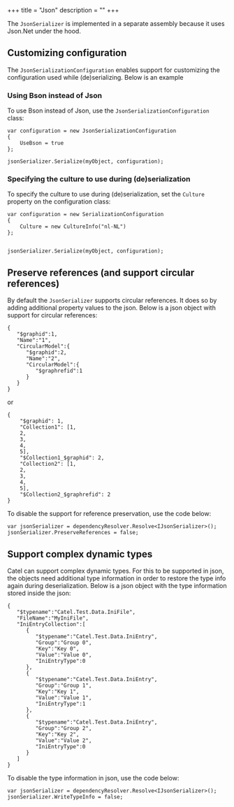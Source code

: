 +++
title = "Json" 
description = ""
+++

The `JsonSerializer` is implemented in a separate assembly because it uses Json.Net under the hood.

## Customizing configuration

The `JsonSerializationConfiguration` enables support for customizing the configuration used while (de)serializing. Below is an example

### Using Bson instead of Json

To use Bson instead of Json, use the `JsonSerializationConfiguration` class:

```
var configuration = new JsonSerializationConfiguration
{
    UseBson = true
};

jsonSerializer.Serialize(myObject, configuration);
```

### Specifying the culture to use during (de)serialization

To specify the culture to use during (de)serialization, set the `Culture` property on the configuration class:

```
var configuration = new SerializationConfiguration
{
    Culture = new CultureInfo("nl-NL")
};


jsonSerializer.Serialize(myObject, configuration);
```

## Preserve references (and support circular references)

By default the `JsonSerializer` supports circular references. It does so by adding additional property values to the json. Below is a json object with support for circular references:

```
{  
   "$graphid":1,
   "Name":"1",
   "CircularModel":{  
      "$graphid":2,
      "Name":"2",
      "CircularModel":{  
         "$graphrefid":1
      }
   }
}
```

or

```
{
    "$graphid": 1,
    "Collection1": [1,
    2,
    3,
    4,
    5],
    "$Collection1_$graphid": 2,
    "Collection2": [1,
    2,
    3,
    4,
    5],
    "$Collection2_$graphrefid": 2
}
```

To disable the support for reference preservation, use the code below:

```
var jsonSerializer = dependencyResolver.Resolve<IJsonSerializer>();
jsonSerializer.PreserveReferences = false;
```

## Support complex dynamic types

Catel can support complex dynamic types. For this to be supported in json, the objects need additional type information in order to restore the type info again during deserialization. Below is a json object with the type information stored inside the json:

```
{  
   "$typename":"Catel.Test.Data.IniFile",
   "FileName":"MyIniFile",
   "IniEntryCollection":[  
      {  
         "$typename":"Catel.Test.Data.IniEntry",
         "Group":"Group 0",
         "Key":"Key 0",
         "Value":"Value 0",
         "IniEntryType":0
      },
      {  
         "$typename":"Catel.Test.Data.IniEntry",
         "Group":"Group 1",
         "Key":"Key 1",
         "Value":"Value 1",
         "IniEntryType":1
      },
      {  
         "$typename":"Catel.Test.Data.IniEntry",
         "Group":"Group 2",
         "Key":"Key 2",
         "Value":"Value 2",
         "IniEntryType":0
      }
   ]
}
```

To disable the type information in json, use the code below:

```
var jsonSerializer = dependencyResolver.Resolve<IJsonSerializer>();
jsonSerializer.WriteTypeInfo = false;
```
